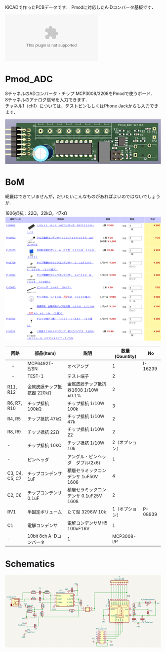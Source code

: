 KiCADで作ったPCBデータです．
Pmodに対応したA-Dコンバータ基板です．  

![Gerber data](kikit/Pmod_ADC.zip)

# Pmod_ADC
8チャネルのADコンバータ・チップ MCP3008/3208をPmodで使うボード．  
8チャネルのアナログ信号を入力できます．  
チャネル1（ch1）については，テストピンもしくはPhone Jackからも入力できます．  

![](adc.png)

# BoM
網羅はできていませんが，だいたいこんなものがあればよいのではないでしょうか．  


1806抵抗：22Ω，22kΩ，47kΩ  
![](bom.png)


回路 | 部品(Item) | 説明 | 数量(Qauntity) | No
---|---|---|---|---
　- | MCP6492T-E/SN | オペアンプ | 1 | I-16239
　- | TEST-1 | テスト端子 | 2 | 
R11, R12 | 金属皮膜チップ抵抗器 220kΩ | 金属皮膜チップ抵抗器1608 1/10W ±0.1% | 2 | 
R6, R7, R10 | チップ抵抗 100kΩ | チップ抵抗 1/10W 100k | 3 | 
R4, R5 | チップ抵抗 47kΩ | チップ抵抗 1/10W 47k | 2 | 
R8, R9 | チップ抵抗 22Ω | チップ抵抗 1/10W 22 | 2 | 
- | チップ抵抗 10kΩ | チップ抵抗 1/10W 10k | 2（オプション） | 
- | ピンヘッダ | アングル・ピンヘッダ　ダブル(2x6) | 1 | 
C3, C4, C5, C7 | チップコンデンサ 1uF | 積層セラミックコンデンサ 1uF50V 1608 | 4 | 
C2, C6 | チップコンデンサ 0.1uF | 積層セラミックコンデンサ 0.1uF25V 1608 | 2 | 
RV1 | 半固定ボリューム | たて型 3296W 10k | 1（オプション）| P-08939
C1 | 電解コンデンサ | 電解コンデンサMH5 100uF16V | 1 | 
- | 10bit 8ch A-Dコンバータ | 1 | MCP3008-I/P| 


# Schematics
![](adc_schematics.png)
